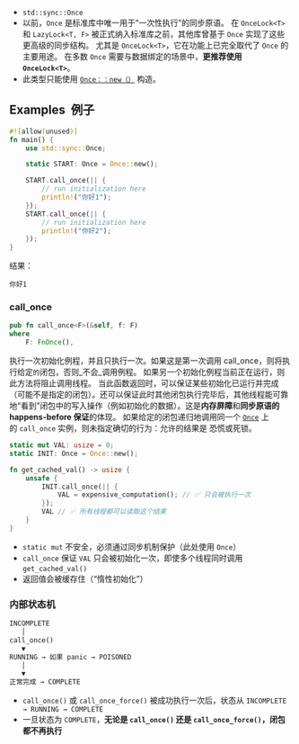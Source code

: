 -  `std::sync::Once`
- 以前，`Once` 是标准库中唯一用于“一次性执行”的同步原语。  在 `OnceLock<T>` 和 `LazyLock<T, F>` 被正式纳入标准库之前，其他库曾基于 `Once` 实现了这些更高级的同步结构。  尤其是 `OnceLock<T>`，它在功能上已完全取代了 `Once` 的主要用途。  在多数 `Once` 需要与数据绑定的场景中，**更推荐使用 `OnceLock<T>`**。
- 此类型只能使用 [`Once：：new（）`](https://doc.rust-lang.org/std/sync/struct.Once.html#method.new "associated function std::sync::Once::new") 构造。

## Examples  例子
```rust
#![allow(unused)]
fn main() {
    use std::sync::Once;

    static START: Once = Once::new();

    START.call_once(|| {
        // run initialization here
        println!("你好1");
    });
    START.call_once(|| {
        // run initialization here
        println!("你好2");
    });
}


```
结果：
```
你好1
```
### call_once
```rust
pub fn call_once<F>(&self, f: F) 
where
    F: FnOnce(),

```
执行一次初始化例程，并且只执行一次。如果这是第一次调用 call_once，则将执行给定`的`闭包，否则_不会_调用例程。
如果另一个初始化例程当前正在运行，则此方法将阻止调用线程。
当此函数返回时，可以保证某些初始化已运行并完成（可能不是指定的闭包）。还可以保证此时其他闭包执行完毕后，其他线程能可靠地“看到”闭包中的写入操作（例如初始化的数据）。这是**内存屏障**和**同步原语的 happens-before 保证**的体现。
如果给定的闭包递归地调用同一个 [`Once`](https://doc.rust-lang.org/std/sync/struct.Once.html "struct std::sync::Once") 上的 `call_once` 实例，则未指定确切的行为：允许的结果是 恐慌或死锁。
```rust
static mut VAL: usize = 0;
static INIT: Once = Once::new();

fn get_cached_val() -> usize {
    unsafe {
        INIT.call_once(|| {
            VAL = expensive_computation(); // ✅ 只会被执行一次
        });
        VAL // ✅ 所有线程都可以读取这个结果
    }
}

```
- `static mut` 不安全，必须通过同步机制保护（此处使用 `Once`）
- `call_once` 保证 `VAL` 只会被初始化一次，即使多个线程同时调用 `get_cached_val()`
- 返回值会被缓存住（“惰性初始化”）
### 内部状态机
```rust
INCOMPLETE
   │
call_once()
   ▼
RUNNING → 如果 panic → POISONED
   │
   ▼
正常完成 → COMPLETE

```
- `call_once()` 或 `call_once_force()` 被成功执行一次后，状态从 `INCOMPLETE → RUNNING → COMPLETE`
- 一旦状态为 `COMPLETE`，**无论是 `call_once()` 还是 `call_once_force()`，闭包都不再执行**